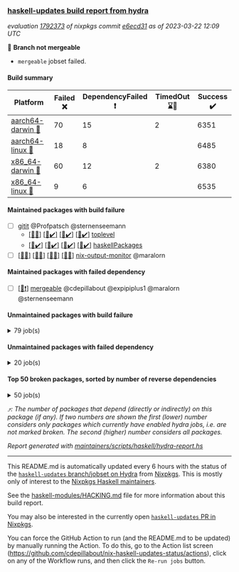 ### [haskell-updates build report from hydra](https://hydra.nixos.org/jobset/nixpkgs/haskell-updates)
*evaluation [1792373](https://hydra.nixos.org/eval/1792373) of nixpkgs commit [e6ecd31](https://github.com/NixOS/nixpkgs/commits/e6ecd31572724236e2a40cd1a354c3a5ed433c44) as of 2023-03-22 12:09 UTC*

:red_circle: **Branch not mergeable**
  * `mergeable` jobset failed.

#### Build summary

 | Platform | Failed :x: | DependencyFailed :heavy_exclamation_mark: | TimedOut :hourglass::no_entry_sign: | Success :heavy_check_mark: | 
 | --- | --- | --- | --- | --- | 
 | [aarch64-darwin :green_apple:](https://hydra.nixos.org/eval/1792373?filter=.aarch64-darwin) | 70 | 15 | 2 | 6351 | 
 | [aarch64-linux :iphone:](https://hydra.nixos.org/eval/1792373?filter=.aarch64-linux) | 18 | 8 |  | 6485 | 
 | [x86_64-darwin :apple:](https://hydra.nixos.org/eval/1792373?filter=.x86_64-darwin) | 60 | 12 | 2 | 6380 | 
 | [x86_64-linux :penguin:](https://hydra.nixos.org/eval/1792373?filter=.x86_64-linux) | 9 | 6 |  | 6535 | 
#### Maintained packages with build failure
- [ ] [gitit](https://hydra.nixos.org/eval/1792373?filter=gitit) @Profpatsch @sternenseemann
  - [[:green_apple::x:]](https://hydra.nixos.org/build/212824780) [[:iphone::heavy_check_mark:]](https://hydra.nixos.org/build/212837521) [[:apple::heavy_check_mark:]](https://hydra.nixos.org/build/212827322) [[:penguin::heavy_check_mark:]](https://hydra.nixos.org/build/212811791) [toplevel](https://hydra.nixos.org/eval/1792373?filter=gitit)
  - [[:green_apple::heavy_check_mark:]](https://hydra.nixos.org/build/212836199) [[:iphone::heavy_check_mark:]](https://hydra.nixos.org/build/212813012) [[:apple::heavy_check_mark:]](https://hydra.nixos.org/build/212833558) [[:penguin::heavy_check_mark:]](https://hydra.nixos.org/build/212816280) [haskellPackages](https://hydra.nixos.org/eval/1792373?filter=haskellPackages.gitit)
- [ ] [[:green_apple::x:]](https://hydra.nixos.org/build/212819221) [[:iphone::x:]](https://hydra.nixos.org/build/212835446) [[:apple::x:]](https://hydra.nixos.org/build/212832238) [[:penguin::x:]](https://hydra.nixos.org/build/212827991) [nix-output-monitor](https://hydra.nixos.org/eval/1792373?filter=nix-output-monitor) @maralorn
#### Maintained packages with failed dependency
- [ ] [[:penguin::heavy_exclamation_mark:]](https://hydra.nixos.org/build/213428108) [mergeable](https://hydra.nixos.org/eval/1792373?filter=mergeable) @cdepillabout @expipiplus1 @maralorn @sternenseemann
#### Unmaintained packages with build failure
<details><summary>79 job(s) </summary>

- [ ] [[:green_apple::heavy_check_mark:]](https://hydra.nixos.org/build/212825832) [[:iphone::heavy_check_mark:]](https://hydra.nixos.org/build/212825347) [[:apple::x:]](https://hydra.nixos.org/build/212835167) [[:penguin::heavy_check_mark:]](https://hydra.nixos.org/build/212819244) [haskellPackages.quic](https://hydra.nixos.org/eval/1792373?filter=haskellPackages.quic)  :arrow_heading_up: 2 | 2
- [ ] [[:green_apple::x:]](https://hydra.nixos.org/build/212836264) [[:iphone::heavy_check_mark:]](https://hydra.nixos.org/build/212815533) [[:apple::heavy_check_mark:]](https://hydra.nixos.org/build/212836624) [[:penguin::heavy_check_mark:]](https://hydra.nixos.org/build/212821702) [haskellPackages.junit-xml](https://hydra.nixos.org/eval/1792373?filter=haskellPackages.junit-xml)  :arrow_heading_up: 1 | 9
- [ ] [[:green_apple::x:]](https://hydra.nixos.org/build/212835960) [[:iphone::x:]](https://hydra.nixos.org/build/212819424) [[:apple::heavy_check_mark:]](https://hydra.nixos.org/build/212820265) [[:penguin::heavy_check_mark:]](https://hydra.nixos.org/build/212824119) [haskellPackages.hw-simd](https://hydra.nixos.org/eval/1792373?filter=haskellPackages.hw-simd)  :arrow_heading_up: 1 | 8
- [ ] [[:green_apple::x:]](https://hydra.nixos.org/build/213469682) [[:iphone::heavy_check_mark:]](https://hydra.nixos.org/build/213469688) [[:apple::x:]](https://hydra.nixos.org/build/213469668) [[:penguin::heavy_check_mark:]](https://hydra.nixos.org/build/213469676) [haskellPackages.inline-r](https://hydra.nixos.org/eval/1792373?filter=haskellPackages.inline-r)  :arrow_heading_up: 1 | 4
- [ ] [[:green_apple::x:]](https://hydra.nixos.org/build/212820732) [[:iphone::heavy_check_mark:]](https://hydra.nixos.org/build/212824910) [[:apple::heavy_check_mark:]](https://hydra.nixos.org/build/212822729) [[:penguin::heavy_check_mark:]](https://hydra.nixos.org/build/212830270) [haskellPackages.hpath-directory](https://hydra.nixos.org/eval/1792373?filter=haskellPackages.hpath-directory)  :arrow_heading_up: 1 | 3
- [ ] [[:green_apple::heavy_check_mark:]](https://hydra.nixos.org/build/212826983) [[:iphone::x:]](https://hydra.nixos.org/build/212829231) [[:apple::heavy_check_mark:]](https://hydra.nixos.org/build/212835234) [[:penguin::heavy_check_mark:]](https://hydra.nixos.org/build/212828163) [haskellPackages.long-double](https://hydra.nixos.org/eval/1792373?filter=haskellPackages.long-double)  :arrow_heading_up: 1 | 2
- [ ] [[:green_apple::x:]](https://hydra.nixos.org/build/212830537) [[:iphone::heavy_check_mark:]](https://hydra.nixos.org/build/212836541) [[:apple::x:]](https://hydra.nixos.org/build/212835610) [[:penguin::heavy_check_mark:]](https://hydra.nixos.org/build/212823972) [haskellPackages.posix-socket](https://hydra.nixos.org/eval/1792373?filter=haskellPackages.posix-socket)  :arrow_heading_up: 1 | 2
- [ ] [[:green_apple::x:]](https://hydra.nixos.org/build/212821003) [[:iphone::x:]](https://hydra.nixos.org/build/212833806) [[:apple::x:]](https://hydra.nixos.org/build/212827778) [[:penguin::x:]](https://hydra.nixos.org/build/212821989) [haskellPackages.yaml-unscrambler](https://hydra.nixos.org/eval/1792373?filter=haskellPackages.yaml-unscrambler)  :arrow_heading_up: 1 | 2
- [ ] [[:green_apple::x:]](https://hydra.nixos.org/build/213104083) [[:iphone::heavy_check_mark:]](https://hydra.nixos.org/build/213104090) [[:apple::x:]](https://hydra.nixos.org/build/213103833) [[:penguin::heavy_check_mark:]](https://hydra.nixos.org/build/213104123) [haskellPackages.gi-gdkx11](https://hydra.nixos.org/eval/1792373?filter=haskellPackages.gi-gdkx11)  :arrow_heading_up: 1 | 1
- [ ] [[:green_apple::heavy_check_mark:]](https://hydra.nixos.org/build/212827603) [[:iphone::x:]](https://hydra.nixos.org/build/212826293) [[:apple::heavy_check_mark:]](https://hydra.nixos.org/build/212812844) [[:penguin::heavy_check_mark:]](https://hydra.nixos.org/build/212814221) [haskellPackages.nlopt-haskell](https://hydra.nixos.org/eval/1792373?filter=haskellPackages.nlopt-haskell)  :arrow_heading_up: 1 | 1
- [ ] [[:green_apple::x:]](https://hydra.nixos.org/build/212827697) [[:iphone::heavy_check_mark:]](https://hydra.nixos.org/build/212837338) [[:apple::x:]](https://hydra.nixos.org/build/212818004) [[:penguin::heavy_check_mark:]](https://hydra.nixos.org/build/212812987) [haskellPackages.openal-ffi](https://hydra.nixos.org/eval/1792373?filter=haskellPackages.openal-ffi)  :arrow_heading_up: 1 | 1
- [ ] [[:apple::x:]](https://hydra.nixos.org/build/212811187) [[:penguin::heavy_check_mark:]](https://hydra.nixos.org/build/212828003) [haskellPackages.swisstable](https://hydra.nixos.org/eval/1792373?filter=haskellPackages.swisstable)  :arrow_heading_up: 1 | 1
- [ ] [[:green_apple::heavy_check_mark:]](https://hydra.nixos.org/build/212820538) [[:iphone::x:]](https://hydra.nixos.org/build/212820394) [[:apple::heavy_check_mark:]](https://hydra.nixos.org/build/212815461) [[:penguin::heavy_check_mark:]](https://hydra.nixos.org/build/212833814) [haskellPackages.freetype2](https://hydra.nixos.org/eval/1792373?filter=haskellPackages.freetype2)  :arrow_heading_up: 0 | 10
- [ ] [[:green_apple::x:]](https://hydra.nixos.org/build/212812714) [[:iphone::heavy_check_mark:]](https://hydra.nixos.org/build/212832386) [[:apple::x:]](https://hydra.nixos.org/build/212824573) [[:penguin::heavy_check_mark:]](https://hydra.nixos.org/build/212827113) [haskellPackages.pipes-zlib](https://hydra.nixos.org/eval/1792373?filter=haskellPackages.pipes-zlib)  :arrow_heading_up: 0 | 5
- [ ] [[:green_apple::x:]](https://hydra.nixos.org/build/212832824) [[:iphone::heavy_check_mark:]](https://hydra.nixos.org/build/212828860) [[:apple::heavy_check_mark:]](https://hydra.nixos.org/build/212811303) [[:penguin::heavy_check_mark:]](https://hydra.nixos.org/build/212813153) [haskellPackages.folds](https://hydra.nixos.org/eval/1792373?filter=haskellPackages.folds)  :arrow_heading_up: 0 | 3
- [ ] [[:green_apple::x:]](https://hydra.nixos.org/build/212829325) [[:iphone::heavy_check_mark:]](https://hydra.nixos.org/build/212817299) [[:apple::heavy_check_mark:]](https://hydra.nixos.org/build/212815703) [[:penguin::heavy_check_mark:]](https://hydra.nixos.org/build/212825787) [haskellPackages.gauge](https://hydra.nixos.org/eval/1792373?filter=haskellPackages.gauge)  :arrow_heading_up: 0 | 3
- [ ] [[:green_apple::x:]](https://hydra.nixos.org/build/212814335) [[:iphone::x:]](https://hydra.nixos.org/build/212828686) [[:apple::heavy_check_mark:]](https://hydra.nixos.org/build/212815496) [[:penguin::heavy_check_mark:]](https://hydra.nixos.org/build/212820167) [haskellPackages.picosat](https://hydra.nixos.org/eval/1792373?filter=haskellPackages.picosat)  :arrow_heading_up: 0 | 3
- [ ] [[:green_apple::x:]](https://hydra.nixos.org/build/212828398) [[:iphone::heavy_check_mark:]](https://hydra.nixos.org/build/212829475) [[:apple::heavy_check_mark:]](https://hydra.nixos.org/build/212820967) [[:penguin::heavy_check_mark:]](https://hydra.nixos.org/build/212815368) [haskellPackages.LibZip](https://hydra.nixos.org/eval/1792373?filter=haskellPackages.LibZip)  :arrow_heading_up: 0 | 2
- [ ] [[:green_apple::x:]](https://hydra.nixos.org/build/212811142) [[:iphone::x:]](https://hydra.nixos.org/build/212828777) [[:apple::x:]](https://hydra.nixos.org/build/212817810) [[:penguin::x:]](https://hydra.nixos.org/build/212827416) [haskellPackages.json-rpc](https://hydra.nixos.org/eval/1792373?filter=haskellPackages.json-rpc)  :arrow_heading_up: 0 | 2
- [ ] [[:green_apple::x:]](https://hydra.nixos.org/build/212832143) [[:iphone::heavy_check_mark:]](https://hydra.nixos.org/build/212837001) [[:apple::heavy_check_mark:]](https://hydra.nixos.org/build/212822805) [[:penguin::heavy_check_mark:]](https://hydra.nixos.org/build/212813771) [haskellPackages.rocksdb-haskell](https://hydra.nixos.org/eval/1792373?filter=haskellPackages.rocksdb-haskell)  :arrow_heading_up: 0 | 2
- [ ] [[:green_apple::x:]](https://hydra.nixos.org/build/212820033) [[:iphone::heavy_check_mark:]](https://hydra.nixos.org/build/212834264) [[:apple::x:]](https://hydra.nixos.org/build/212830634) [[:penguin::heavy_check_mark:]](https://hydra.nixos.org/build/212832646) [haskellPackages.h-raylib](https://hydra.nixos.org/eval/1792373?filter=haskellPackages.h-raylib)  :arrow_heading_up: 0 | 1
- [ ] [[:green_apple::x:]](https://hydra.nixos.org/build/212828211) [[:iphone::heavy_check_mark:]](https://hydra.nixos.org/build/212823707) [[:apple::x:]](https://hydra.nixos.org/build/212822857) [[:penguin::heavy_check_mark:]](https://hydra.nixos.org/build/212826651) [haskellPackages.hamid](https://hydra.nixos.org/eval/1792373?filter=haskellPackages.hamid)  :arrow_heading_up: 0 | 1
- [ ] [[:green_apple::heavy_check_mark:]](https://hydra.nixos.org/build/212833897) [[:iphone::heavy_check_mark:]](https://hydra.nixos.org/build/212836130) [[:apple::x:]](https://hydra.nixos.org/build/212829865) [[:penguin::heavy_check_mark:]](https://hydra.nixos.org/build/212836214) [haskellPackages.hmatrix-morpheus](https://hydra.nixos.org/eval/1792373?filter=haskellPackages.hmatrix-morpheus)  :arrow_heading_up: 0 | 1
- [ ] [[:green_apple::x:]](https://hydra.nixos.org/build/212837244) [[:iphone::heavy_check_mark:]](https://hydra.nixos.org/build/212829453) [[:apple::x:]](https://hydra.nixos.org/build/212815680) [[:penguin::heavy_check_mark:]](https://hydra.nixos.org/build/212824657) [haskellPackages.huckleberry](https://hydra.nixos.org/eval/1792373?filter=haskellPackages.huckleberry)  :arrow_heading_up: 0 | 1
- [ ] [[:green_apple::x:]](https://hydra.nixos.org/build/212836067) [[:iphone::heavy_check_mark:]](https://hydra.nixos.org/build/212819219) [[:apple::x:]](https://hydra.nixos.org/build/212811430) [[:penguin::heavy_check_mark:]](https://hydra.nixos.org/build/212812571) [haskellPackages.select](https://hydra.nixos.org/eval/1792373?filter=haskellPackages.select)  :arrow_heading_up: 0 | 1
- [ ] [[:green_apple::x:]](https://hydra.nixos.org/build/212832349) [[:iphone::heavy_check_mark:]](https://hydra.nixos.org/build/212827134) [[:apple::x:]](https://hydra.nixos.org/build/212825873) [[:penguin::heavy_check_mark:]](https://hydra.nixos.org/build/212823307) [haskellPackages.sysinfo](https://hydra.nixos.org/eval/1792373?filter=haskellPackages.sysinfo)  :arrow_heading_up: 0 | 1
- [ ] [[:green_apple::heavy_check_mark:]](https://hydra.nixos.org/build/212823496) [[:iphone::heavy_check_mark:]](https://hydra.nixos.org/build/212818936) [[:apple::x:]](https://hydra.nixos.org/build/212829242) [[:penguin::heavy_check_mark:]](https://hydra.nixos.org/build/212837428) [haskellPackages.FractalArt](https://hydra.nixos.org/eval/1792373?filter=haskellPackages.FractalArt) 
- [ ] [[:green_apple::heavy_check_mark:]](https://hydra.nixos.org/build/212824500) [[:iphone::x:]](https://hydra.nixos.org/build/212832489) [[:apple::heavy_check_mark:]](https://hydra.nixos.org/build/212826321) [[:penguin::heavy_check_mark:]](https://hydra.nixos.org/build/212829080) [haskellPackages.HsASA](https://hydra.nixos.org/eval/1792373?filter=haskellPackages.HsASA) 
- [ ] [[:green_apple::x:]](https://hydra.nixos.org/build/212824634) [[:iphone::heavy_check_mark:]](https://hydra.nixos.org/build/212821147) [[:apple::x:]](https://hydra.nixos.org/build/212829701) [[:penguin::heavy_check_mark:]](https://hydra.nixos.org/build/212834488) [haskellPackages.al](https://hydra.nixos.org/eval/1792373?filter=haskellPackages.al) 
- [ ] [[:green_apple::heavy_check_mark:]](https://hydra.nixos.org/build/212833016) [[:iphone::heavy_check_mark:]](https://hydra.nixos.org/build/212834331) [[:apple::x:]](https://hydra.nixos.org/build/212811587) [[:penguin::heavy_check_mark:]](https://hydra.nixos.org/build/212811774) [haskellPackages.env-extra](https://hydra.nixos.org/eval/1792373?filter=haskellPackages.env-extra) 
- [ ] [[:green_apple::x:]](https://hydra.nixos.org/build/212831583) [[:iphone::heavy_check_mark:]](https://hydra.nixos.org/build/212820871) [[:apple::x:]](https://hydra.nixos.org/build/212812959) [[:penguin::heavy_check_mark:]](https://hydra.nixos.org/build/212814376) [haskellPackages.epub-tools](https://hydra.nixos.org/eval/1792373?filter=haskellPackages.epub-tools) 
- [ ] [[:green_apple::x:]](https://hydra.nixos.org/build/212824787) [[:iphone::heavy_check_mark:]](https://hydra.nixos.org/build/212814615) [[:apple::heavy_check_mark:]](https://hydra.nixos.org/build/212825860) [[:penguin::heavy_check_mark:]](https://hydra.nixos.org/build/212828368) [haskellPackages.executable-hash](https://hydra.nixos.org/eval/1792373?filter=haskellPackages.executable-hash) 
- [ ] [[:green_apple::x:]](https://hydra.nixos.org/build/212831684) [[:iphone::heavy_check_mark:]](https://hydra.nixos.org/build/212829182) [[:apple::x:]](https://hydra.nixos.org/build/212811217) [[:penguin::heavy_check_mark:]](https://hydra.nixos.org/build/212827650) [haskellPackages.float128](https://hydra.nixos.org/eval/1792373?filter=haskellPackages.float128) 
- [ ] [[:green_apple::x:]](https://hydra.nixos.org/build/212825834) [[:iphone::heavy_check_mark:]](https://hydra.nixos.org/build/212832897) [[:apple::x:]](https://hydra.nixos.org/build/212836298) [[:penguin::heavy_check_mark:]](https://hydra.nixos.org/build/212819688) [haskellPackages.fudgets](https://hydra.nixos.org/eval/1792373?filter=haskellPackages.fudgets) 
- [ ] [[:green_apple::x:]](https://hydra.nixos.org/build/212812696) [[:iphone::heavy_check_mark:]](https://hydra.nixos.org/build/212820207) [[:apple::x:]](https://hydra.nixos.org/build/212828929) [[:penguin::heavy_check_mark:]](https://hydra.nixos.org/build/212823076) [haskellPackages.gerrit](https://hydra.nixos.org/eval/1792373?filter=haskellPackages.gerrit) 
- [ ] [[:green_apple::x:]](https://hydra.nixos.org/build/213103948) [[:apple::x:]](https://hydra.nixos.org/build/213103922) [haskellPackages.gi-gtkosxapplication](https://hydra.nixos.org/eval/1792373?filter=haskellPackages.gi-gtkosxapplication) 
- [ ] [[:green_apple::x:]](https://hydra.nixos.org/build/212827867) [[:iphone::x:]](https://hydra.nixos.org/build/212818494) [[:apple::x:]](https://hydra.nixos.org/build/212812541) [[:penguin::x:]](https://hydra.nixos.org/build/212830839) [haskellPackages.goldplate](https://hydra.nixos.org/eval/1792373?filter=haskellPackages.goldplate) 
- [ ] [[:green_apple::x:]](https://hydra.nixos.org/build/212822005) [[:apple::x:]](https://hydra.nixos.org/build/212831588) [haskellPackages.gtk-mac-integration](https://hydra.nixos.org/eval/1792373?filter=haskellPackages.gtk-mac-integration) 
- [ ] [[:green_apple::x:]](https://hydra.nixos.org/build/212813593) [[:iphone::heavy_check_mark:]](https://hydra.nixos.org/build/212832549) [[:apple::x:]](https://hydra.nixos.org/build/212830280) [[:penguin::heavy_check_mark:]](https://hydra.nixos.org/build/212821320) [haskellPackages.gtk-traymanager](https://hydra.nixos.org/eval/1792373?filter=haskellPackages.gtk-traymanager) 
- [ ] [[:green_apple::x:]](https://hydra.nixos.org/build/212831093) [[:apple::x:]](https://hydra.nixos.org/build/212830491) [haskellPackages.gtk3-mac-integration](https://hydra.nixos.org/eval/1792373?filter=haskellPackages.gtk3-mac-integration) 
- [ ] [[:green_apple::x:]](https://hydra.nixos.org/build/212837351) [[:iphone::x:]](https://hydra.nixos.org/build/212816199) [[:apple::x:]](https://hydra.nixos.org/build/212812905) [[:penguin::x:]](https://hydra.nixos.org/build/212823532) [haskellPackages.halide-haskell](https://hydra.nixos.org/eval/1792373?filter=haskellPackages.halide-haskell) 
- [ ] [[:green_apple::x:]](https://hydra.nixos.org/build/212813172) [[:iphone::heavy_check_mark:]](https://hydra.nixos.org/build/212836835) [[:apple::x:]](https://hydra.nixos.org/build/212828791) [[:penguin::heavy_check_mark:]](https://hydra.nixos.org/build/212811455) [haskellPackages.highlight](https://hydra.nixos.org/eval/1792373?filter=haskellPackages.highlight) 
- [ ] [[:green_apple::x:]](https://hydra.nixos.org/build/212820870) [[:iphone::heavy_check_mark:]](https://hydra.nixos.org/build/212832815) [[:apple::x:]](https://hydra.nixos.org/build/212825100) [[:penguin::heavy_check_mark:]](https://hydra.nixos.org/build/212832998) [haskellPackages.hinotify-conduit](https://hydra.nixos.org/eval/1792373?filter=haskellPackages.hinotify-conduit) 
- [ ] [[:green_apple::x:]](https://hydra.nixos.org/build/212813211) [[:iphone::x:]](https://hydra.nixos.org/build/212830027) [[:apple::x:]](https://hydra.nixos.org/build/212817035) [[:penguin::x:]](https://hydra.nixos.org/build/212827490) [haskellPackages.hspec-api](https://hydra.nixos.org/eval/1792373?filter=haskellPackages.hspec-api) 
- [ ] [[:green_apple::x:]](https://hydra.nixos.org/build/212827590) [[:iphone::heavy_check_mark:]](https://hydra.nixos.org/build/212829801) [[:apple::x:]](https://hydra.nixos.org/build/212820950) [[:penguin::heavy_check_mark:]](https://hydra.nixos.org/build/212827663) [haskellPackages.hsshellscript](https://hydra.nixos.org/eval/1792373?filter=haskellPackages.hsshellscript) 
- [ ] [[:green_apple::x:]](https://hydra.nixos.org/build/212828744) [[:iphone::heavy_check_mark:]](https://hydra.nixos.org/build/212830888) [[:apple::x:]](https://hydra.nixos.org/build/212836247) [[:penguin::heavy_check_mark:]](https://hydra.nixos.org/build/212814311) [haskellPackages.hssourceinfo](https://hydra.nixos.org/eval/1792373?filter=haskellPackages.hssourceinfo) 
- [ ] [[:green_apple::x:]](https://hydra.nixos.org/build/212835921) [[:iphone::heavy_check_mark:]](https://hydra.nixos.org/build/212825506) [[:apple::x:]](https://hydra.nixos.org/build/212835515) [[:penguin::heavy_check_mark:]](https://hydra.nixos.org/build/212831008) [haskellPackages.hunspell-hs](https://hydra.nixos.org/eval/1792373?filter=haskellPackages.hunspell-hs) 
- [ ] [[:apple::x:]](https://hydra.nixos.org/build/212831484) [[:penguin::heavy_check_mark:]](https://hydra.nixos.org/build/212821842) [haskellPackages.inline-asm](https://hydra.nixos.org/eval/1792373?filter=haskellPackages.inline-asm) 
- [ ] [[:green_apple::x:]](https://hydra.nixos.org/build/212819228) [[:iphone::heavy_check_mark:]](https://hydra.nixos.org/build/212830695) [[:apple::x:]](https://hydra.nixos.org/build/212830371) [[:penguin::heavy_check_mark:]](https://hydra.nixos.org/build/212824600) [haskellPackages.interprocess](https://hydra.nixos.org/eval/1792373?filter=haskellPackages.interprocess) 
- [ ] [[:green_apple::x:]](https://hydra.nixos.org/build/212833756) [[:iphone::heavy_check_mark:]](https://hydra.nixos.org/build/212825403) [[:apple::x:]](https://hydra.nixos.org/build/212820546) [[:penguin::heavy_check_mark:]](https://hydra.nixos.org/build/212826020) [haskellPackages.intricacy](https://hydra.nixos.org/eval/1792373?filter=haskellPackages.intricacy) 
- [ ] [[:green_apple::x:]](https://hydra.nixos.org/build/212828660) [[:iphone::heavy_check_mark:]](https://hydra.nixos.org/build/212819941) [[:apple::x:]](https://hydra.nixos.org/build/212836045) [[:penguin::heavy_check_mark:]](https://hydra.nixos.org/build/212833331) [haskellPackages.ipcvar](https://hydra.nixos.org/eval/1792373?filter=haskellPackages.ipcvar) 
- [ ] [[:green_apple::x:]](https://hydra.nixos.org/build/212836193) [[:apple::x:]](https://hydra.nixos.org/build/212818288) [haskellPackages.kqueue](https://hydra.nixos.org/eval/1792373?filter=haskellPackages.kqueue) 
- [ ] [[:green_apple::x:]](https://hydra.nixos.org/build/212829391) [[:iphone::heavy_check_mark:]](https://hydra.nixos.org/build/212832128) [[:apple::heavy_check_mark:]](https://hydra.nixos.org/build/212822772) [[:penguin::heavy_check_mark:]](https://hydra.nixos.org/build/212828618) [haskellPackages.leveldb-haskell-fork](https://hydra.nixos.org/eval/1792373?filter=haskellPackages.leveldb-haskell-fork) 
- [ ] [[:green_apple::x:]](https://hydra.nixos.org/build/212833001) [[:iphone::heavy_check_mark:]](https://hydra.nixos.org/build/212822237) [[:apple::x:]](https://hydra.nixos.org/build/212816268) [[:penguin::heavy_check_mark:]](https://hydra.nixos.org/build/212816844) [haskellPackages.linux-framebuffer](https://hydra.nixos.org/eval/1792373?filter=haskellPackages.linux-framebuffer) 
- [ ] [[:green_apple::x:]](https://hydra.nixos.org/build/212831568) [[:iphone::heavy_check_mark:]](https://hydra.nixos.org/build/212833922) [[:apple::x:]](https://hydra.nixos.org/build/212823449) [[:penguin::heavy_check_mark:]](https://hydra.nixos.org/build/212822736) [haskellPackages.mediawiki2latex](https://hydra.nixos.org/eval/1792373?filter=haskellPackages.mediawiki2latex) 
- [ ] [[:green_apple::x:]](https://hydra.nixos.org/build/212826951) [[:iphone::heavy_check_mark:]](https://hydra.nixos.org/build/212822827) [[:apple::x:]](https://hydra.nixos.org/build/212822871) [[:penguin::heavy_check_mark:]](https://hydra.nixos.org/build/212835254) [haskellPackages.memfd](https://hydra.nixos.org/eval/1792373?filter=haskellPackages.memfd) 
- [ ] [[:green_apple::x:]](https://hydra.nixos.org/build/212811850) [[:iphone::heavy_check_mark:]](https://hydra.nixos.org/build/212820083) [[:apple::x:]](https://hydra.nixos.org/build/212816554) [[:penguin::heavy_check_mark:]](https://hydra.nixos.org/build/212811892) [haskellPackages.memzero](https://hydra.nixos.org/eval/1792373?filter=haskellPackages.memzero) 
- [ ] [[:green_apple::x:]](https://hydra.nixos.org/build/212817981) [[:iphone::x:]](https://hydra.nixos.org/build/212835132) [[:apple::x:]](https://hydra.nixos.org/build/212819546) [[:penguin::x:]](https://hydra.nixos.org/build/212811942) [haskellPackages.monocypher](https://hydra.nixos.org/eval/1792373?filter=haskellPackages.monocypher) 
- [ ] [[:green_apple::x:]](https://hydra.nixos.org/build/212821479) [[:iphone::x:]](https://hydra.nixos.org/build/212827995) [[:apple::x:]](https://hydra.nixos.org/build/212830624) [[:penguin::x:]](https://hydra.nixos.org/build/212818174) [haskellPackages.mosaico-lib](https://hydra.nixos.org/eval/1792373?filter=haskellPackages.mosaico-lib) 
- [ ] [[:green_apple::x:]](https://hydra.nixos.org/build/212825206) [[:iphone::heavy_check_mark:]](https://hydra.nixos.org/build/212811786) [[:apple::x:]](https://hydra.nixos.org/build/212818058) [[:penguin::heavy_check_mark:]](https://hydra.nixos.org/build/212823512) [haskellPackages.nix-serve-ng](https://hydra.nixos.org/eval/1792373?filter=haskellPackages.nix-serve-ng) 
- [ ] [[:green_apple::x:]](https://hydra.nixos.org/build/212826353) [[:iphone::heavy_check_mark:]](https://hydra.nixos.org/build/212817987) [[:apple::heavy_check_mark:]](https://hydra.nixos.org/build/212817466) [[:penguin::heavy_check_mark:]](https://hydra.nixos.org/build/212811449) [haskellPackages.perceptual-hash](https://hydra.nixos.org/eval/1792373?filter=haskellPackages.perceptual-hash) 
- [ ] [[:green_apple::x:]](https://hydra.nixos.org/build/212826178) [[:iphone::heavy_check_mark:]](https://hydra.nixos.org/build/212825209) [[:apple::x:]](https://hydra.nixos.org/build/212815120) [[:penguin::heavy_check_mark:]](https://hydra.nixos.org/build/212822875) [haskellPackages.persistent-pagination](https://hydra.nixos.org/eval/1792373?filter=haskellPackages.persistent-pagination) 
- [ ] [[:green_apple::x:]](https://hydra.nixos.org/build/212813369) [[:iphone::heavy_check_mark:]](https://hydra.nixos.org/build/212815183) [[:apple::x:]](https://hydra.nixos.org/build/212831650) [[:penguin::heavy_check_mark:]](https://hydra.nixos.org/build/212817503) [haskellPackages.phatsort](https://hydra.nixos.org/eval/1792373?filter=haskellPackages.phatsort) 
- [ ] [[:green_apple::x:]](https://hydra.nixos.org/build/212832722) [[:iphone::heavy_check_mark:]](https://hydra.nixos.org/build/212833817) [[:apple::x:]](https://hydra.nixos.org/build/212820723) [[:penguin::heavy_check_mark:]](https://hydra.nixos.org/build/212818533) [haskellPackages.ping-wrapper](https://hydra.nixos.org/eval/1792373?filter=haskellPackages.ping-wrapper) 
- [ ] [[:green_apple::x:]](https://hydra.nixos.org/build/212828303) [[:iphone::x:]](https://hydra.nixos.org/build/212822582) [[:apple::x:]](https://hydra.nixos.org/build/212812704) [[:penguin::x:]](https://hydra.nixos.org/build/212819440) [haskellPackages.poolboy](https://hydra.nixos.org/eval/1792373?filter=haskellPackages.poolboy) 
- [ ] [[:green_apple::x:]](https://hydra.nixos.org/build/212834408) [[:iphone::heavy_check_mark:]](https://hydra.nixos.org/build/212827736) [[:apple::x:]](https://hydra.nixos.org/build/212818368) [[:penguin::heavy_check_mark:]](https://hydra.nixos.org/build/212815373) [haskellPackages.posix-timer](https://hydra.nixos.org/eval/1792373?filter=haskellPackages.posix-timer) 
- [ ] [[:green_apple::x:]](https://hydra.nixos.org/build/212829128) [[:iphone::heavy_check_mark:]](https://hydra.nixos.org/build/212827710) [[:apple::x:]](https://hydra.nixos.org/build/212831840) [[:penguin::heavy_check_mark:]](https://hydra.nixos.org/build/212836984) [haskellPackages.procex](https://hydra.nixos.org/eval/1792373?filter=haskellPackages.procex) 
- [ ] [[:green_apple::x:]](https://hydra.nixos.org/build/212825646) [[:iphone::heavy_check_mark:]](https://hydra.nixos.org/build/212823862) [[:apple::x:]](https://hydra.nixos.org/build/212812151) [[:penguin::heavy_check_mark:]](https://hydra.nixos.org/build/212812654) [haskellPackages.pthread](https://hydra.nixos.org/eval/1792373?filter=haskellPackages.pthread) 
- [ ] [[:green_apple::x:]](https://hydra.nixos.org/build/212823291) [[:iphone::heavy_check_mark:]](https://hydra.nixos.org/build/212825331) [[:apple::x:]](https://hydra.nixos.org/build/212814686) [[:penguin::heavy_check_mark:]](https://hydra.nixos.org/build/212815468) [haskellPackages.sandwich-webdriver](https://hydra.nixos.org/eval/1792373?filter=haskellPackages.sandwich-webdriver) 
- [ ] [[:green_apple::x:]](https://hydra.nixos.org/build/212819010) [[:iphone::heavy_check_mark:]](https://hydra.nixos.org/build/212816564) [[:apple::x:]](https://hydra.nixos.org/build/212819762) [[:penguin::heavy_check_mark:]](https://hydra.nixos.org/build/212821722) [haskellPackages.servant-serialization](https://hydra.nixos.org/eval/1792373?filter=haskellPackages.servant-serialization) 
- [ ] [[:green_apple::x:]](https://hydra.nixos.org/build/212835406) [[:iphone::heavy_check_mark:]](https://hydra.nixos.org/build/212834528) [[:apple::heavy_check_mark:]](https://hydra.nixos.org/build/212825391) [[:penguin::heavy_check_mark:]](https://hydra.nixos.org/build/212825763) [haskellPackages.shared-memory](https://hydra.nixos.org/eval/1792373?filter=haskellPackages.shared-memory) 
- [ ] [[:green_apple::x:]](https://hydra.nixos.org/build/212825415) [[:iphone::heavy_check_mark:]](https://hydra.nixos.org/build/212820672) [[:apple::x:]](https://hydra.nixos.org/build/212815955) [[:penguin::heavy_check_mark:]](https://hydra.nixos.org/build/212837031) [haskellPackages.tailfile-hinotify](https://hydra.nixos.org/eval/1792373?filter=haskellPackages.tailfile-hinotify) 
- [ ] [[:iphone::x:]](https://hydra.nixos.org/build/212823710) [[:penguin::heavy_check_mark:]](https://hydra.nixos.org/build/212817872) [haskellPackages.tasty-papi](https://hydra.nixos.org/eval/1792373?filter=haskellPackages.tasty-papi) 
- [ ] [[:green_apple::x:]](https://hydra.nixos.org/build/212828768) [[:iphone::x:]](https://hydra.nixos.org/build/212830236) [[:apple::heavy_check_mark:]](https://hydra.nixos.org/build/212834866) [[:penguin::heavy_check_mark:]](https://hydra.nixos.org/build/212825835) [haskellPackages.wiringPi](https://hydra.nixos.org/eval/1792373?filter=haskellPackages.wiringPi) 
- [ ] [[:green_apple::x:]](https://hydra.nixos.org/build/212834385) [[:iphone::x:]](https://hydra.nixos.org/build/212834201) [[:apple::heavy_check_mark:]](https://hydra.nixos.org/build/212824710) [[:penguin::heavy_check_mark:]](https://hydra.nixos.org/build/212836821) [haskellPackages.x86-64bit](https://hydra.nixos.org/eval/1792373?filter=haskellPackages.x86-64bit) 
- [ ] [[:green_apple::x:]](https://hydra.nixos.org/build/212821563) [[:iphone::heavy_check_mark:]](https://hydra.nixos.org/build/212812866) [[:apple::x:]](https://hydra.nixos.org/build/212829612) [[:penguin::heavy_check_mark:]](https://hydra.nixos.org/build/212827369) [haskellPackages.xmonad-utils](https://hydra.nixos.org/eval/1792373?filter=haskellPackages.xmonad-utils) 
- [ ] [[:green_apple::x:]](https://hydra.nixos.org/build/212813305) [[:iphone::heavy_check_mark:]](https://hydra.nixos.org/build/212833557) [[:apple::x:]](https://hydra.nixos.org/build/212827507) [[:penguin::heavy_check_mark:]](https://hydra.nixos.org/build/212834815) [haskellPackages.yoga](https://hydra.nixos.org/eval/1792373?filter=haskellPackages.yoga) 
- [ ] [[:green_apple::x:]](https://hydra.nixos.org/build/212831441) [[:iphone::heavy_check_mark:]](https://hydra.nixos.org/build/212831113) [[:apple::hourglass::no_entry_sign:]](https://hydra.nixos.org/build/212826528) [[:penguin::heavy_check_mark:]](https://hydra.nixos.org/build/212833880) [haskellPackages.zot](https://hydra.nixos.org/eval/1792373?filter=haskellPackages.zot) 
- [ ] [[:green_apple::x:]](https://hydra.nixos.org/build/212830628) [[:iphone::heavy_check_mark:]](https://hydra.nixos.org/build/212837334) [[:apple::x:]](https://hydra.nixos.org/build/212820973) [[:penguin::heavy_check_mark:]](https://hydra.nixos.org/build/212815873) [haskellPackages.zxcvbn-c](https://hydra.nixos.org/eval/1792373?filter=haskellPackages.zxcvbn-c) 
</details>

#### Unmaintained packages with failed dependency
<details><summary>20 job(s) </summary>

- [ ] [[:green_apple::heavy_check_mark:]](https://hydra.nixos.org/build/212831557) [[:iphone::heavy_check_mark:]](https://hydra.nixos.org/build/212819630) [[:apple::heavy_exclamation_mark:]](https://hydra.nixos.org/build/212818323) [[:penguin::heavy_check_mark:]](https://hydra.nixos.org/build/212816048) [haskellPackages.http3](https://hydra.nixos.org/eval/1792373?filter=haskellPackages.http3)  :arrow_heading_up: 1 | 1
- [ ] [[:green_apple::heavy_exclamation_mark:]](https://hydra.nixos.org/build/212814033) [[:iphone::heavy_check_mark:]](https://hydra.nixos.org/build/212825101) [[:apple::heavy_check_mark:]](https://hydra.nixos.org/build/212814572) [[:penguin::heavy_check_mark:]](https://hydra.nixos.org/build/212815153) [haskellPackages.pretty-diff](https://hydra.nixos.org/eval/1792373?filter=haskellPackages.pretty-diff)  :arrow_heading_up: 0 | 12
- [ ] [[:green_apple::heavy_exclamation_mark:]](https://hydra.nixos.org/build/212830949) [[:iphone::heavy_exclamation_mark:]](https://hydra.nixos.org/build/212822951) [[:apple::heavy_check_mark:]](https://hydra.nixos.org/build/212812616) [[:penguin::heavy_check_mark:]](https://hydra.nixos.org/build/212823882) [haskellPackages.hw-dsv](https://hydra.nixos.org/eval/1792373?filter=haskellPackages.hw-dsv)  :arrow_heading_up: 0 | 3
- [ ] [[:green_apple::heavy_exclamation_mark:]](https://hydra.nixos.org/build/212837440) [[:iphone::heavy_exclamation_mark:]](https://hydra.nixos.org/build/212824193) [[:apple::heavy_exclamation_mark:]](https://hydra.nixos.org/build/212826551) [[:penguin::heavy_exclamation_mark:]](https://hydra.nixos.org/build/212822106) [haskellPackages.domain](https://hydra.nixos.org/eval/1792373?filter=haskellPackages.domain)  :arrow_heading_up: 0 | 1
- [ ] [[:green_apple::heavy_exclamation_mark:]](https://hydra.nixos.org/build/212817649) [[:iphone::heavy_check_mark:]](https://hydra.nixos.org/build/212826948) [[:apple::heavy_exclamation_mark:]](https://hydra.nixos.org/build/212817963) [[:penguin::heavy_check_mark:]](https://hydra.nixos.org/build/212834752) [haskellPackages.network-dns](https://hydra.nixos.org/eval/1792373?filter=haskellPackages.network-dns)  :arrow_heading_up: 0 | 1
- [ ] [[:green_apple::heavy_exclamation_mark:]](https://hydra.nixos.org/build/213469661) [[:iphone::heavy_check_mark:]](https://hydra.nixos.org/build/213469674) [[:apple::heavy_exclamation_mark:]](https://hydra.nixos.org/build/213469669) [[:penguin::heavy_check_mark:]](https://hydra.nixos.org/build/213469646) [haskellPackages.H](https://hydra.nixos.org/eval/1792373?filter=haskellPackages.H) 
- [ ] [[:green_apple::heavy_exclamation_mark:]](https://hydra.nixos.org/build/212833083) [[:iphone::heavy_exclamation_mark:]](https://hydra.nixos.org/build/212819107) [[:apple::heavy_exclamation_mark:]](https://hydra.nixos.org/build/212819640) [[:penguin::heavy_exclamation_mark:]](https://hydra.nixos.org/build/212831927) [haskellPackages.agda2lagda](https://hydra.nixos.org/eval/1792373?filter=haskellPackages.agda2lagda) 
- [ ] [[:green_apple::heavy_exclamation_mark:]](https://hydra.nixos.org/build/212827096) [[:iphone::heavy_exclamation_mark:]](https://hydra.nixos.org/build/212833368) [[:apple::heavy_exclamation_mark:]](https://hydra.nixos.org/build/212835081) [[:penguin::heavy_exclamation_mark:]](https://hydra.nixos.org/build/212826584) [haskellPackages.domain-aeson](https://hydra.nixos.org/eval/1792373?filter=haskellPackages.domain-aeson) 
- [ ] [[:green_apple::heavy_exclamation_mark:]](https://hydra.nixos.org/build/212819844) [[:iphone::heavy_exclamation_mark:]](https://hydra.nixos.org/build/212821574) [[:apple::heavy_exclamation_mark:]](https://hydra.nixos.org/build/212829334) [[:penguin::heavy_exclamation_mark:]](https://hydra.nixos.org/build/212832784) [haskellPackages.domain-cereal](https://hydra.nixos.org/eval/1792373?filter=haskellPackages.domain-cereal) 
- [ ] [[:green_apple::heavy_exclamation_mark:]](https://hydra.nixos.org/build/213428006) [[:iphone::heavy_exclamation_mark:]](https://hydra.nixos.org/build/213428042) [[:apple::heavy_exclamation_mark:]](https://hydra.nixos.org/build/213428113) [[:penguin::heavy_exclamation_mark:]](https://hydra.nixos.org/build/213428013) [haskellPackages.guardian](https://hydra.nixos.org/eval/1792373?filter=haskellPackages.guardian) 
- [ ] [[:green_apple::heavy_check_mark:]](https://hydra.nixos.org/build/212812194) [[:iphone::heavy_exclamation_mark:]](https://hydra.nixos.org/build/212829955) [[:apple::heavy_check_mark:]](https://hydra.nixos.org/build/212823502) [[:penguin::heavy_check_mark:]](https://hydra.nixos.org/build/212823167) [haskellPackages.hmatrix-nlopt](https://hydra.nixos.org/eval/1792373?filter=haskellPackages.hmatrix-nlopt) 
- [ ] [[:green_apple::heavy_exclamation_mark:]](https://hydra.nixos.org/build/212813718) [[:iphone::heavy_check_mark:]](https://hydra.nixos.org/build/212836954) [[:apple::heavy_check_mark:]](https://hydra.nixos.org/build/212833119) [[:penguin::heavy_check_mark:]](https://hydra.nixos.org/build/212827610) [haskellPackages.hpath-io](https://hydra.nixos.org/eval/1792373?filter=haskellPackages.hpath-io) 
- [ ] [[:apple::heavy_exclamation_mark:]](https://hydra.nixos.org/build/212837042) [[:penguin::heavy_check_mark:]](https://hydra.nixos.org/build/212834471) [haskellPackages.hs-swisstable-hashtables-class](https://hydra.nixos.org/eval/1792373?filter=haskellPackages.hs-swisstable-hashtables-class) 
- [ ] [[:green_apple::heavy_exclamation_mark:]](https://hydra.nixos.org/build/213469691) [[:iphone::heavy_check_mark:]](https://hydra.nixos.org/build/213469651) [[:apple::heavy_exclamation_mark:]](https://hydra.nixos.org/build/213469658) [[:penguin::heavy_check_mark:]](https://hydra.nixos.org/build/213469698) [haskellPackages.ihaskell-inline-r](https://hydra.nixos.org/eval/1792373?filter=haskellPackages.ihaskell-inline-r) 
- [ ] [[:green_apple::heavy_exclamation_mark:]](https://hydra.nixos.org/build/212819308) [[:iphone::heavy_check_mark:]](https://hydra.nixos.org/build/212829952) [[:apple::heavy_check_mark:]](https://hydra.nixos.org/build/212816778) [[:penguin::heavy_check_mark:]](https://hydra.nixos.org/build/212823096) [haskellPackages.piped](https://hydra.nixos.org/eval/1792373?filter=haskellPackages.piped) 
- [ ] [[:green_apple::heavy_check_mark:]](https://hydra.nixos.org/build/212814168) [[:iphone::heavy_exclamation_mark:]](https://hydra.nixos.org/build/212816061) [[:apple::heavy_check_mark:]](https://hydra.nixos.org/build/212816229) [[:penguin::heavy_check_mark:]](https://hydra.nixos.org/build/212835183) [haskellPackages.rounded-hw](https://hydra.nixos.org/eval/1792373?filter=haskellPackages.rounded-hw) 
- [ ] [[:green_apple::heavy_exclamation_mark:]](https://hydra.nixos.org/build/212812040) [[:iphone::heavy_check_mark:]](https://hydra.nixos.org/build/212823739) [[:apple::heavy_check_mark:]](https://hydra.nixos.org/build/212828124) [[:penguin::heavy_check_mark:]](https://hydra.nixos.org/build/212830352) [haskellPackages.tasty-test-reporter](https://hydra.nixos.org/eval/1792373?filter=haskellPackages.tasty-test-reporter) 
- [ ] [[:green_apple::heavy_check_mark:]](https://hydra.nixos.org/build/212815705) [[:iphone::heavy_check_mark:]](https://hydra.nixos.org/build/212827228) [[:apple::heavy_exclamation_mark:]](https://hydra.nixos.org/build/212814883) [[:penguin::heavy_check_mark:]](https://hydra.nixos.org/build/212824888) [haskellPackages.warp-quic](https://hydra.nixos.org/eval/1792373?filter=haskellPackages.warp-quic) 
- [ ] [[:green_apple::heavy_exclamation_mark:]](https://hydra.nixos.org/build/212812326) [[:iphone::heavy_check_mark:]](https://hydra.nixos.org/build/212811795) [[:apple::heavy_check_mark:]](https://hydra.nixos.org/build/212825269) [[:penguin::heavy_check_mark:]](https://hydra.nixos.org/build/212836332) [tests.haskell.writers](https://hydra.nixos.org/eval/1792373?filter=tests.haskell.writers) 
- [ ] [[:green_apple::heavy_exclamation_mark:]](https://hydra.nixos.org/build/212824007) [[:iphone::heavy_check_mark:]](https://hydra.nixos.org/build/212816933) [[:apple::heavy_exclamation_mark:]](https://hydra.nixos.org/build/212820678) [[:penguin::heavy_check_mark:]](https://hydra.nixos.org/build/212815151) [haskellPackages.xbattbar](https://hydra.nixos.org/eval/1792373?filter=haskellPackages.xbattbar) 
</details>

#### Top 50 broken packages, sorted by number of reverse dependencies
<details><summary>50 job(s) </summary>

[amazonka-core](https://packdeps.haskellers.com/reverse/amazonka-core) :arrow_heading_up: 188  
[gogol-core](https://packdeps.haskellers.com/reverse/gogol-core) :arrow_heading_up: 184  
[haskell98](https://packdeps.haskellers.com/reverse/haskell98) :arrow_heading_up: 153  
[enumerator](https://packdeps.haskellers.com/reverse/enumerator) :arrow_heading_up: 56  
[util](https://packdeps.haskellers.com/reverse/util) :arrow_heading_up: 49  
[derive](https://packdeps.haskellers.com/reverse/derive) :arrow_heading_up: 48  
[amazonka](https://packdeps.haskellers.com/reverse/amazonka) :arrow_heading_up: 46  
[cgi](https://packdeps.haskellers.com/reverse/cgi) :arrow_heading_up: 46  
[accelerate](https://packdeps.haskellers.com/reverse/accelerate) :arrow_heading_up: 42  
[TypeCompose](https://packdeps.haskellers.com/reverse/TypeCompose) :arrow_heading_up: 40  
[PrimitiveArray](https://packdeps.haskellers.com/reverse/PrimitiveArray) :arrow_heading_up: 35  
[rank1dynamic](https://packdeps.haskellers.com/reverse/rank1dynamic) :arrow_heading_up: 33  
[distributed-static](https://packdeps.haskellers.com/reverse/distributed-static) :arrow_heading_up: 31  
[distributed-process](https://packdeps.haskellers.com/reverse/distributed-process) :arrow_heading_up: 30  
[iteratee](https://packdeps.haskellers.com/reverse/iteratee) :arrow_heading_up: 29  
[storablevector](https://packdeps.haskellers.com/reverse/storablevector) :arrow_heading_up: 29  
[polysemy-resume](https://packdeps.haskellers.com/reverse/polysemy-resume) :arrow_heading_up: 27  
[polysemy-conc](https://packdeps.haskellers.com/reverse/polysemy-conc) :arrow_heading_up: 26  
[crypto-numbers](https://packdeps.haskellers.com/reverse/crypto-numbers) :arrow_heading_up: 25  
[either-unwrap](https://packdeps.haskellers.com/reverse/either-unwrap) :arrow_heading_up: 25  
[sydtest](https://packdeps.haskellers.com/reverse/sydtest) :arrow_heading_up: 25  
[polysemy-log](https://packdeps.haskellers.com/reverse/polysemy-log) :arrow_heading_up: 24  
[crypto-pubkey](https://packdeps.haskellers.com/reverse/crypto-pubkey) :arrow_heading_up: 22  
[haskelldb](https://packdeps.haskellers.com/reverse/haskelldb) :arrow_heading_up: 22  
[wxdirect](https://packdeps.haskellers.com/reverse/wxdirect) :arrow_heading_up: 22  
[BiobaseTypes](https://packdeps.haskellers.com/reverse/BiobaseTypes) :arrow_heading_up: 21  
[alg](https://packdeps.haskellers.com/reverse/alg) :arrow_heading_up: 21  
[amazonka-s3](https://packdeps.haskellers.com/reverse/amazonka-s3) :arrow_heading_up: 21  
[mmsyn2](https://packdeps.haskellers.com/reverse/mmsyn2) :arrow_heading_up: 21  
[wxc](https://packdeps.haskellers.com/reverse/wxc) :arrow_heading_up: 21  
[biocore](https://packdeps.haskellers.com/reverse/biocore) :arrow_heading_up: 20  
[bzlib](https://packdeps.haskellers.com/reverse/bzlib) :arrow_heading_up: 20  
[wxcore](https://packdeps.haskellers.com/reverse/wxcore) :arrow_heading_up: 20  
[attoparsec-enumerator](https://packdeps.haskellers.com/reverse/attoparsec-enumerator) :arrow_heading_up: 19  
[bytestring-show](https://packdeps.haskellers.com/reverse/bytestring-show) :arrow_heading_up: 19  
[exon](https://packdeps.haskellers.com/reverse/exon) :arrow_heading_up: 19  
[fay](https://packdeps.haskellers.com/reverse/fay) :arrow_heading_up: 19  
[incipit](https://packdeps.haskellers.com/reverse/incipit) :arrow_heading_up: 19  
[wx](https://packdeps.haskellers.com/reverse/wx) :arrow_heading_up: 19  
[BiobaseENA](https://packdeps.haskellers.com/reverse/BiobaseENA) :arrow_heading_up: 18  
[asn1-data](https://packdeps.haskellers.com/reverse/asn1-data) :arrow_heading_up: 18  
[dbus-core](https://packdeps.haskellers.com/reverse/dbus-core) :arrow_heading_up: 18  
[gtksourceview2](https://packdeps.haskellers.com/reverse/gtksourceview2) :arrow_heading_up: 18  
[hsc3](https://packdeps.haskellers.com/reverse/hsc3) :arrow_heading_up: 18  
[polysemy-process](https://packdeps.haskellers.com/reverse/polysemy-process) :arrow_heading_up: 18  
[ukrainian-phonetics-basic](https://packdeps.haskellers.com/reverse/ukrainian-phonetics-basic) :arrow_heading_up: 18  
[BiobaseXNA](https://packdeps.haskellers.com/reverse/BiobaseXNA) :arrow_heading_up: 17  
[HGamer3D-Data](https://packdeps.haskellers.com/reverse/HGamer3D-Data) :arrow_heading_up: 17  
[certificate](https://packdeps.haskellers.com/reverse/certificate) :arrow_heading_up: 17  
[clash-prelude](https://packdeps.haskellers.com/reverse/clash-prelude) :arrow_heading_up: 17  
</details>


*:arrow_heading_up:: The number of packages that depend (directly or indirectly) on this package (if any). If two numbers are shown the first (lower) number considers only packages which currently have enabled hydra jobs, i.e. are not marked broken. The second (higher) number considers all packages.*

*Report generated with [maintainers/scripts/haskell/hydra-report.hs](https://github.com/NixOS/nixpkgs/blob/haskell-updates/maintainers/scripts/haskell/hydra-report.hs)*


----------------------------------------------------------------------

This README.md is automatically updated every 6 hours with the status of the
[`haskell-updates` branch/jobset on Hydra](https://hydra.nixos.org/jobset/nixpkgs/haskell-updates)
from [Nixpkgs](https://github.com/NixOS/nixpkgs).  This is mostly only of
interest to the [Nixpkgs Haskell maintainers](https://github.com/orgs/NixOS/teams/haskell).

See the
[haskell-modules/HACKING.md](https://github.com/NixOS/nixpkgs/blob/haskell-updates/pkgs/development/haskell-modules/HACKING.md)
file for more information about this build report.

You may also be interested in the currently open
[`haskell-updates` PR in Nixpkgs](https://github.com/nixos/nixpkgs/pulls?q=is%3Apr+is%3Aopen+head%3Ahaskell-updates).

You can force the GitHub Action to run (and the README.md to be updated) by
manually running the Action.  To do this, go to the Action list screen
(https://github.com/cdepillabout/nix-haskell-updates-status/actions),
click on any of the Workflow runs, and then click the `Re-run jobs` button.
